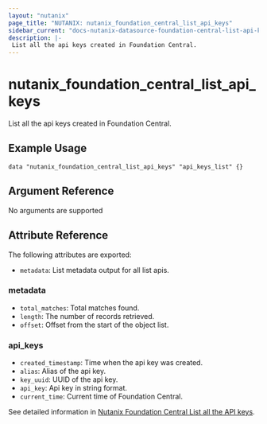 ```yaml
---
layout: "nutanix"
page_title: "NUTANIX: nutanix_foundation_central_list_api_keys"
sidebar_current: "docs-nutanix-datasource-foundation-central-list-api-keys"
description: |-
 List all the api keys created in Foundation Central.
---
```


# nutanix_foundation_central_list_api_keys

List all the api keys created in Foundation Central.

## Example Usage

```hcl
data "nutanix_foundation_central_list_api_keys" "api_keys_list" {}
```

## Argument Reference

No arguments are supported

## Attribute Reference

The following attributes are exported:

* `metadata`: List metadata output for all list apis.

### metadata
* `total_matches`: Total matches found.
* `length`: The number of records retrieved.
* `offset`: Offset from the start of the object list.

### api_keys
* `created_timestamp`: Time when the api key was created.
* `alias`: Alias of the api key.
* `key_uuid`: UUID of the api key.
* `api_key`: Api key in string format.
* `current_time`: Current time of Foundation Central.


See detailed information in [Nutanix Foundation Central List all the API keys](https://www.nutanix.dev/api_references/foundation-central/#/91806fd4d9abc-list-all-the-api-keys).